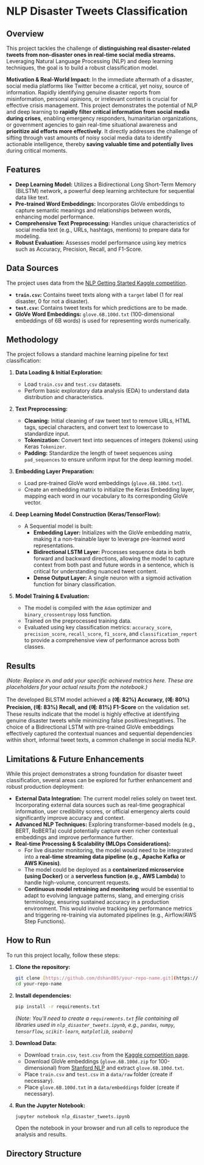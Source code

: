 # NLP Disaster Tweets Classification

## Overview

This project tackles the challenge of **distinguishing real disaster-related tweets from non-disaster ones in real-time social media streams.** Leveraging Natural Language Processing (NLP) and deep learning techniques, the goal is to build a robust classification model.

**Motivation & Real-World Impact:**
In the immediate aftermath of a disaster, social media platforms like Twitter become a critical, yet noisy, source of information. Rapidly identifying genuine disaster reports from misinformation, personal opinions, or irrelevant content is crucial for effective crisis management. This project demonstrates the potential of NLP and deep learning to **rapidly filter critical information from social media during crises**, enabling emergency responders, humanitarian organizations, or government agencies to gain real-time situational awareness and **prioritize aid efforts more effectively**. It directly addresses the challenge of sifting through vast amounts of noisy social media data to identify actionable intelligence, thereby **saving valuable time and potentially lives** during critical moments.

## Features

* **Deep Learning Model:** Utilizes a Bidirectional Long Short-Term Memory (BiLSTM) network, a powerful deep learning architecture for sequential data like text.
* **Pre-trained Word Embeddings:** Incorporates GloVe embeddings to capture semantic meanings and relationships between words, enhancing model performance.
* **Comprehensive Text Preprocessing:** Handles unique characteristics of social media text (e.g., URLs, hashtags, mentions) to prepare data for modeling.
* **Robust Evaluation:** Assesses model performance using key metrics such as Accuracy, Precision, Recall, and F1-Score.

## Data Sources

The project uses data from the [NLP Getting Started Kaggle competition](https://www.kaggle.com/c/nlp-getting-started).

* **`train.csv`:** Contains tweet texts along with a `target` label (1 for real disaster, 0 for not a disaster).
* **`test.csv`:** Contains tweet texts for which predictions are to be made.
* **GloVe Word Embeddings:** `glove.6B.100d.txt` (100-dimensional embeddings of 6B words) is used for representing words numerically.

## Methodology

The project follows a standard machine learning pipeline for text classification:

1.  **Data Loading & Initial Exploration:**
    * Load `train.csv` and `test.csv` datasets.
    * Perform basic exploratory data analysis (EDA) to understand data distribution and characteristics.

2.  **Text Preprocessing:**
    * **Cleaning:** Initial cleaning of raw tweet text to remove URLs, HTML tags, special characters, and convert text to lowercase to standardize input.
    * **Tokenization:** Convert text into sequences of integers (tokens) using Keras `Tokenizer`.
    * **Padding:** Standardize the length of tweet sequences using `pad_sequences` to ensure uniform input for the deep learning model.

3.  **Embedding Layer Preparation:**
    * Load pre-trained GloVe word embeddings (`glove.6B.100d.txt`).
    * Create an embedding matrix to initialize the Keras Embedding layer, mapping each word in our vocabulary to its corresponding GloVe vector.

4.  **Deep Learning Model Construction (Keras/TensorFlow):**
    * A Sequential model is built:
        * **Embedding Layer:** Initializes with the GloVe embedding matrix, making it a non-trainable layer to leverage pre-learned word representations.
        * **Bidirectional LSTM Layer:** Processes sequence data in both forward and backward directions, allowing the model to capture context from both past and future words in a sentence, which is critical for understanding nuanced tweet content.
        * **Dense Output Layer:** A single neuron with a sigmoid activation function for binary classification.

5.  **Model Training & Evaluation:**
    * The model is compiled with the `Adam` optimizer and `binary_crossentropy` loss function.
    * Trained on the preprocessed training data.
    * Evaluated using key classification metrics: `accuracy_score`, `precision_score`, `recall_score`, `f1_score`, and `classification_report` to provide a comprehensive view of performance across both classes.

## Results

*(Note: Replace `X%` and add your specific achieved metrics here. These are placeholders for your actual results from the notebook.)*

The developed BiLSTM model achieved a **(예: 82%) Accuracy, (예: 80%) Precision, (예: 83%) Recall, and (예: 81%) F1-Score** on the validation set. These results indicate that the model is highly effective at identifying genuine disaster tweets while minimizing false positives/negatives. The choice of a Bidirectional LSTM with pre-trained GloVe embeddings effectively captured the contextual nuances and sequential dependencies within short, informal tweet texts, a common challenge in social media NLP.

## Limitations & Future Enhancements

While this project demonstrates a strong foundation for disaster tweet classification, several areas can be explored for further enhancement and robust production deployment:

* **External Data Integration:** The current model relies solely on tweet text. Incorporating external data sources such as real-time geographical information, user credibility scores, or official emergency alerts could significantly improve accuracy and context.
* **Advanced NLP Techniques:** Exploring transformer-based models (e.g., BERT, RoBERTa) could potentially capture even richer contextual embeddings and improve performance further.
* **Real-time Processing & Scalability (MLOps Considerations):**
    * For live disaster monitoring, the model would need to be integrated into a **real-time streaming data pipeline (e.g., Apache Kafka or AWS Kinesis)**.
    * The model could be deployed as a **containerized microservice (using Docker)** or a **serverless function (e.g., AWS Lambda)** to handle high-volume, concurrent requests.
    * **Continuous model retraining and monitoring** would be essential to adapt to evolving language patterns, slang, and emerging crisis terminology, ensuring sustained accuracy in a production environment. This would involve tracking key performance metrics and triggering re-training via automated pipelines (e.g., Airflow/AWS Step Functions).

## How to Run

To run this project locally, follow these steps:

1.  **Clone the repository:**
    ```bash
    git clone [https://github.com/dshan805/your-repo-name.git](https://github.com/dshan805/your-repo-name.git) # Replace with your actual repo URL
    cd your-repo-name
    ```
2.  **Install dependencies:**
    ```bash
    pip install -r requirements.txt
    ```
    *(Note: You'll need to create a `requirements.txt` file containing all libraries used in `nlp_disaster_tweets.ipynb`, e.g., `pandas`, `numpy`, `tensorflow`, `scikit-learn`, `matplotlib`, `seaborn`)*

3.  **Download Data:**
    * Download `train.csv`, `test.csv` from the [Kaggle competition page](https://www.kaggle.com/c/nlp-getting-started/data).
    * Download GloVe embeddings (`glove.6B.100d.zip` for 100-dimensional) from [Stanford NLP](https://nlp.stanford.edu/projects/glove/) and extract `glove.6B.100d.txt`.
    * Place `train.csv` and `test.csv` in a `data/raw` folder (create if necessary).
    * Place `glove.6B.100d.txt` in a `data/embeddings` folder (create if necessary).

4.  **Run the Jupyter Notebook:**
    ```bash
    jupyter notebook nlp_disaster_tweets.ipynb
    ```
    Open the notebook in your browser and run all cells to reproduce the analysis and results.

## Directory Structure

